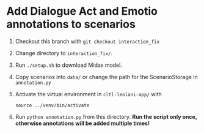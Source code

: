 # Add Dialogue Act and Emotio annotations to scenarios

1. Checkout this branch with `git checkout interaction_fix`
2. Change directory to `interaction_fix/`.
3. Run `./setup.sh` to download Midas model.
4. Copy scenarios into `data/` or change the path for the ScenarioStorage in `annotation.py`
5. Activate the virtual environment in `cltl-leolani-app/` with
   
   `source ../venv/bin/activate`

6. Run `python annotation.py` from this directory.
   **Run the script only once, otherwise annotations will be added multiple times!**